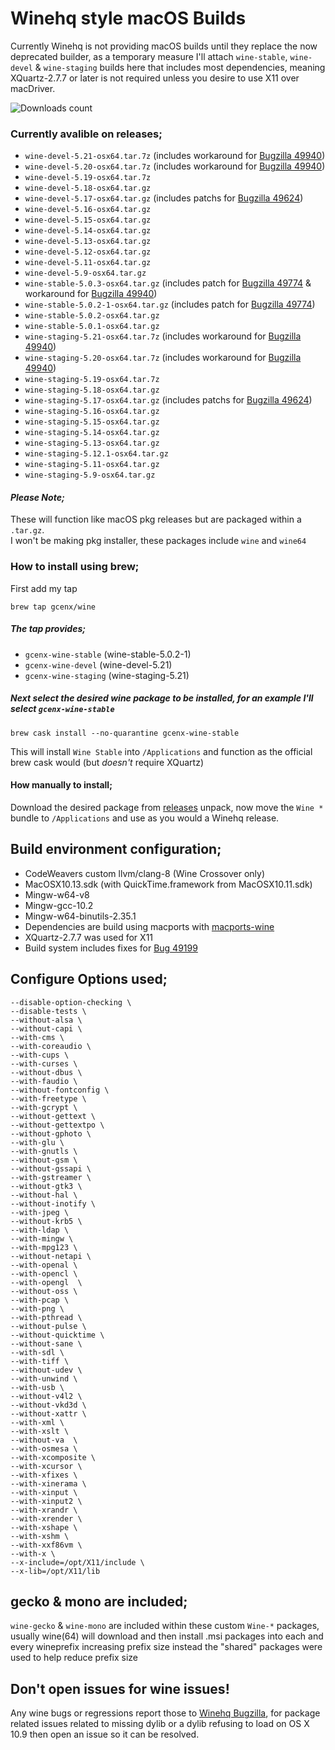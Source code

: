 # Winehq style macOS Builds

Currently Winehq is not providing macOS builds until they replace the now deprecated builder, as a temporary measure I'll attach `wine-stable`, `wine-devel` & `wine-staging` builds here that includes most dependencies, meaning XQuartz-2.7.7 or later is not required unless you desire to use X11 over macDriver.

![Downloads count](https://img.shields.io/github/downloads/gcenx/macOS_Wine_builds/total.svg)
 
 ### Currently avalible on releases;
 - `wine-devel-5.21-osx64.tar.7z` (includes workaround for [Bugzilla 49940](https://bugs.winehq.org/show_bug.cgi?id=49940))
 - `wine-devel-5.20-osx64.tar.7z` (includes workaround for [Bugzilla 49940](https://bugs.winehq.org/show_bug.cgi?id=49940))
 - `wine-devel-5.19-osx64.tar.7z`
 - `wine-devel-5.18-osx64.tar.gz`
 - `wine-devel-5.17-osx64.tar.gz` (includes patchs for [Bugzilla 49624](https://bugs.winehq.org/show_bug.cgi?id=49624))
 - `wine-devel-5.16-osx64.tar.gz`
 - `wine-devel-5.15-osx64.tar.gz`
 - `wine-devel-5.14-osx64.tar.gz`
 - `wine-devel-5.13-osx64.tar.gz`
 - `wine-devel-5.12-osx64.tar.gz`
 - `wine-devel-5.11-osx64.tar.gz`
 - `wine-devel-5.9-osx64.tar.gz`
 - `wine-stable-5.0.3-osx64.tar.gz` (includes patch for [Bugzilla 49774](https://bugs.winehq.org/show_bug.cgi?id=49774) & workaround for [Bugzilla 49940](https://bugs.winehq.org/show_bug.cgi?id=49940))
 - `wine-stable-5.0.2-1-osx64.tar.gz` (includes patch for [Bugzilla 49774](https://bugs.winehq.org/show_bug.cgi?id=49774))
 - `wine-stable-5.0.2-osx64.tar.gz`
 - `wine-stable-5.0.1-osx64.tar.gz`
 - `wine-staging-5.21-osx64.tar.7z` (includes workaround for [Bugzilla 49940](https://bugs.winehq.org/show_bug.cgi?id=49940))
 - `wine-staging-5.20-osx64.tar.7z` (includes workaround for [Bugzilla 49940](https://bugs.winehq.org/show_bug.cgi?id=49940))
 - `wine-staging-5.19-osx64.tar.7z`
 - `wine-staging-5.18-osx64.tar.gz`
 - `wine-staging-5.17-osx64.tar.gz` (includes patchs for [Bugzilla 49624](https://bugs.winehq.org/show_bug.cgi?id=49624))
 - `wine-staging-5.16-osx64.tar.gz`
 - `wine-staging-5.15-osx64.tar.gz`
 - `wine-staging-5.14-osx64.tar.gz`
 - `wine-staging-5.13-osx64.tar.gz`
 - `wine-staging-5.12.1-osx64.tar.gz`
 - `wine-staging-5.11-osx64.tar.gz`
 - `wine-staging-5.9-osx64.tar.gz`
 
#### _Please Note;_
These will function like macOS pkg releases but are packaged within a `.tar.gz`.\
I won't be making pkg installer, these packages include `wine` and `wine64`

### How to install using brew;
First add my tap
```
brew tap gcenx/wine
```
##### The tap provides;
- `gcenx-wine-stable` (wine-stable-5.0.2-1)
- `gcenx-wine-devel` (wine-devel-5.21)
- `gcenx-wine-staging` (wine-staging-5.21)

##### Next select the desired wine package to be installed, for an example I'll select `gcenx-wine-stable`
```
brew cask install --no-quarantine gcenx-wine-stable
```
This will install `Wine Stable` into `/Applications` and function as the official brew cask would (but _doesn't_ require XQuartz)

#### How manually to install;
Download the desired package from [releases](https://github.com/Gcenx/macOS_Wine_builds/releases) unpack, now move the `Wine *` bundle to `/Applications` and use as you would a Winehq release.

## Build environment configuration;
- CodeWeavers custom llvm/clang-8 (Wine Crossover only)
- MacOSX10.13.sdk (with QuickTime.framework from MacOSX10.11.sdk)
- Mingw-w64-v8
- Mingw-gcc-10.2
- Mingw-w64-binutils-2.35.1
- Dependencies are build using macports with [macports-wine](https://github.com/Gcenx/macports-wine)
- XQuartz-2.7.7 was used for X11
- Build system includes fixes for [Bug 49199](https://bugs.winehq.org/show_bug.cgi?id=49199)

## Configure Options used;
```
--disable-option-checking \
--disable-tests \
--without-alsa \
--without-capi \
--with-cms \
--with-coreaudio \
--with-cups \
--with-curses \
--without-dbus \
--with-faudio \
--without-fontconfig \
--with-freetype \
--with-gcrypt \
--without-gettext \
--without-gettextpo \
--without-gphoto \
--with-glu \
--with-gnutls \
--without-gsm \
--without-gssapi \
--with-gstreamer \
--without-gtk3 \
--without-hal \
--without-inotify \
--with-jpeg \
--without-krb5 \
--with-ldap \
--with-mingw \
--with-mpg123 \
--without-netapi \
--with-openal \
--with-opencl \
--with-opengl  \
--without-oss \
--with-pcap \
--with-png \
--with-pthread \
--without-pulse \
--without-quicktime \
--without-sane \
--with-sdl \
--with-tiff \
--without-udev \
--with-unwind \
--with-usb \
--without-v4l2 \
--without-vkd3d \
--without-xattr \
--with-xml \
--with-xslt \
--without-va  \
--with-osmesa \
--with-xcomposite \
--with-xcursor \
--with-xfixes \
--with-xinerama \
--with-xinput \
--with-xinput2 \
--with-xrandr \
--with-xrender \
--with-xshape \
--with-xshm \
--with-xxf86vm \
--with-x \
--x-include=/opt/X11/include \
--x-lib=/opt/X11/lib
```

## gecko & mono are included;
`wine-gecko` & `wine-mono` are included within these custom `Wine-*` packages, usually wine(64) will download and then install .msi packages into each and every wineprefix increasing prefix size instead the "shared" packages were used to help reduce prefix size

## Don't open issues for wine issues!
Any wine bugs or regressions report those to [Winehq Bugzilla](https://bugs.winehq.org/), for package related issues related to missing dylib or a dylib refusing to load on OS X 10.9 then open an issue so it can be resolved.
